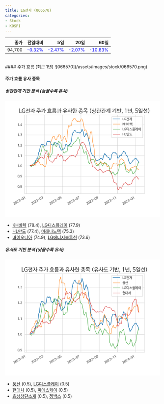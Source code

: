 ```yaml
---
title: LG전자 (066570)
categories:
- Stock
- KOSPI
---
```


|종가|전일대비|5일|20일|60일|
|---:|-------:|--:|---:|---:|
|94,700|<span style="color: blue">-0.32%</span>|<span style="color: blue">-2.47%</span>|<span style="color: blue">-2.07%</span>|<span style="color: blue">-10.83%</span>|

<!-- more -->
<br>
#### 주가 흐름 (최근 1년)
![066570](/assets/images/stock/066570.png)


#### 주가 흐름 유사 종목


##### 상관관계 기반 분석 (높을수록 유사)
![066570](/assets/images/stock/066570_corr.png)
- [KH바텍](/060720/) (78.4), [LG디스플레이](/034220/) (77.9)
- [HL만도](/204320/) (77.4), [미래나노텍](/095500/) (75.3)
- [바이오니아](/064550/) (74.9), [LG에너지솔루션](/373220/) (73.6)


##### 유사도 기반 분석 (낮을수록 유사)	
![066570](/assets/images/stock/066570_sim.png)
- [풍산](/103140/) (0.5), [LG디스플레이](/034220/) (0.5)
- [현대차](/005380/) (0.5), [피에스케이](/319660/) (0.5)
- [효성첨단소재](/298050/) (0.5), [젬백스](/082270/) (0.5)